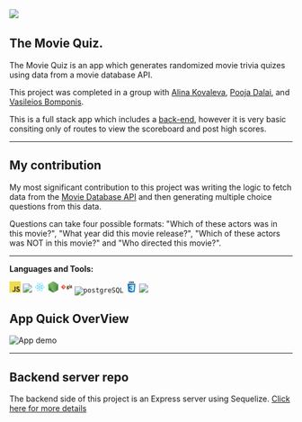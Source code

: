 <img src="https://play-lh.googleusercontent.com/CEuBzhjSrMdLryPZvX-qxNbtpbGiGbGZHMDY1YT6pXfPAsRRKphwW2v-6hZmSz8PIMg">

## The Movie Quiz.

The Movie Quiz is an app which generates randomized movie trivia quizes using data from a movie database API.

This project was completed in a group with [Alina Kovaleva](https://github.com/Alina-Kovaleva), [Pooja Dalai](https://github.com/poojadalai), and [Vasileios Bomponis](https://github.com/Vasileios1314).

This is a full stack app which includes a [back-end](https://github.com/t0mc0llins/movie-quiz-backend), however it is very basic consiting only of routes to view the scoreboard and post high scores.

---

## My contribution

My most significant contribution to this project was writing the logic to fetch data from the [Movie Database API](https://developers.themoviedb.org/3/getting-started/introduction) and then generating multiple choice questions from this data.

Questions can take four possible formats: "Which of these actors was in this movie?", "What year did this movie release?", "Which of these actors was NOT in this movie?" and "Who directed this movie?".

---

**Languages and Tools:**

<code><img height="20" src="https://raw.githubusercontent.com/github/explore/80688e429a7d4ef2fca1e82350fe8e3517d3494d/topics/javascript/javascript.png"></code>
<code><img height="20" src="https://seeklogo.com/images/R/redux-logo-9CA6836C12-seeklogo.com.png"></code>
<code><img height="20" src="https://raw.githubusercontent.com/github/explore/80688e429a7d4ef2fca1e82350fe8e3517d3494d/topics/react/react.png"></code>
<code><img height="20" src="https://raw.githubusercontent.com/github/explore/80688e429a7d4ef2fca1e82350fe8e3517d3494d/topics/nodejs/nodejs.png"></code>
<code><img height="20" src="https://raw.githubusercontent.com/github/explore/80688e429a7d4ef2fca1e82350fe8e3517d3494d/topics/git/git.png"></code>
<code><img height='20' title='postgreSQL' src='https://user-images.githubusercontent.com/31222514/155521312-96e008ba-1d5e-409f-aaec-ca229ca275c6.jpeg'></code>
<code><img height='20' title= 'CSS3' src='https://raw.githubusercontent.com/github/explore/80688e429a7d4ef2fca1e82350fe8e3517d3494d/topics/css/css.png'></code>
<code><img height='20'  src='https://mui.com/static/logo.png'></code>

## App Quick OverView

![App demo](./assets/Screen%20Recording%202022-05-10%20at%2012.gif)

---

## Backend server repo

The backend side of this project is an Express server using Sequelize. [Click here for more details](https://github.com/t0mc0llins/movie-quiz-backend)
